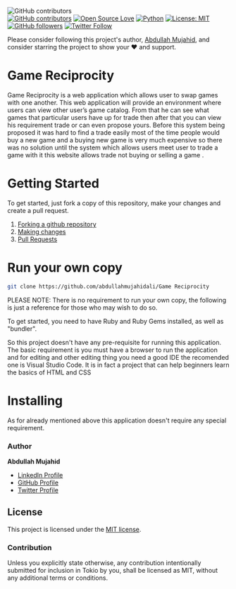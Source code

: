 ![GitHub contributors](https://img.shields.io/github/contributors/abdullahmujahidali/web?style=for-the-badge)  
[![GitHub contributors](https://img.shields.io/badge/contributions-welcome-brightgreen.svg?style=flat)](https://github.com/abdullahmujahidali/GameSwap360/pulls)
[![Open Source Love](https://badges.frapsoft.com/os/v1/open-source.png?v=103)](https://opensource.com/users/abdullahmujahidali)
[![Python](https://img.shields.io/badge/Made%20with-Python-1f425f.svg)](https://www.python.org/)
[![License: MIT](https://img.shields.io/badge/License-MIT-yellow.svg)](https://github.com/abdullahmujahidali/GameSwap360/blob/master/LICENSE)
[![GitHub followers](https://img.shields.io/github/followers/abdullahmujahidali.svg?style=social&label=Follow)](https://github.com/abdullahmujahidali)
[![Twitter Follow](https://img.shields.io/twitter/follow/abdulladgaf.svg?style=social)](https://twitter.com/abdulladgaf)

Please consider following this project's author, [Abdullah Mujahid](https://github.com/abdullahmujahidali), and consider starring the project to show your :heart: and support.


# Game Reciprocity
Game Reciprocity is a web application which allows user to swap games with one another. This web application will provide an environment where users can view other user’s game catalog. From that he can see what games that particular users have up for trade then after that you can view his requirement trade or can even propose yours. Before this system being proposed it was hard to find a trade easily most of the time people would buy a new game and a buying new game is very much expensive so there was no solution until the system which allows users meet user to trade a game with it this website allows trade not buying or selling a game .


# Getting Started
To get started, just fork a copy of this repository, make your changes and create a pull request.

1. [Forking a github repository](https://help.github.com/articles/fork-a-repo/)
2. [Making changes](https://help.github.com/articles/editing-files-in-your-repository/)
3. [Pull Requests](https://help.github.com/articles/about-pull-requests/)

# Run your own copy

```sh
git clone https://github.com/abdullahmujahidali/Game Reciprocity
```

PLEASE NOTE: There is no requirement to run your own copy, the following is just a reference
for those who may wish to do so.

To get started, you need to have Ruby and Ruby Gems installed, as well
as "bundler".

So this project doesn't have any pre-requisite for running this application. The basic requirement is you must have a browser to run the application and for editing and other editing thing you need a good IDE the recomended one is Visual Studio Code.
It is in fact a project that can help beginners learn the basics of HTML and CSS  

# Installing
As for already mentioned above this application doesn't require any special requirement.




### Author

**Abdullah Mujahid**

* [LinkedIn Profile](https://https://www.linkedin.com/in/abdullah-mujahid-211849186/)
* [GitHub Profile](https://github.com/abdullahmujahidali)
* [Twitter Profile](https://twitter.com/abdulladgaf)

## License
This project is licensed under the [MIT license](LICENSE).

### Contribution

Unless you explicitly state otherwise, any contribution intentionally submitted
for inclusion in Tokio by you, shall be licensed as MIT, without any additional
terms or conditions.
